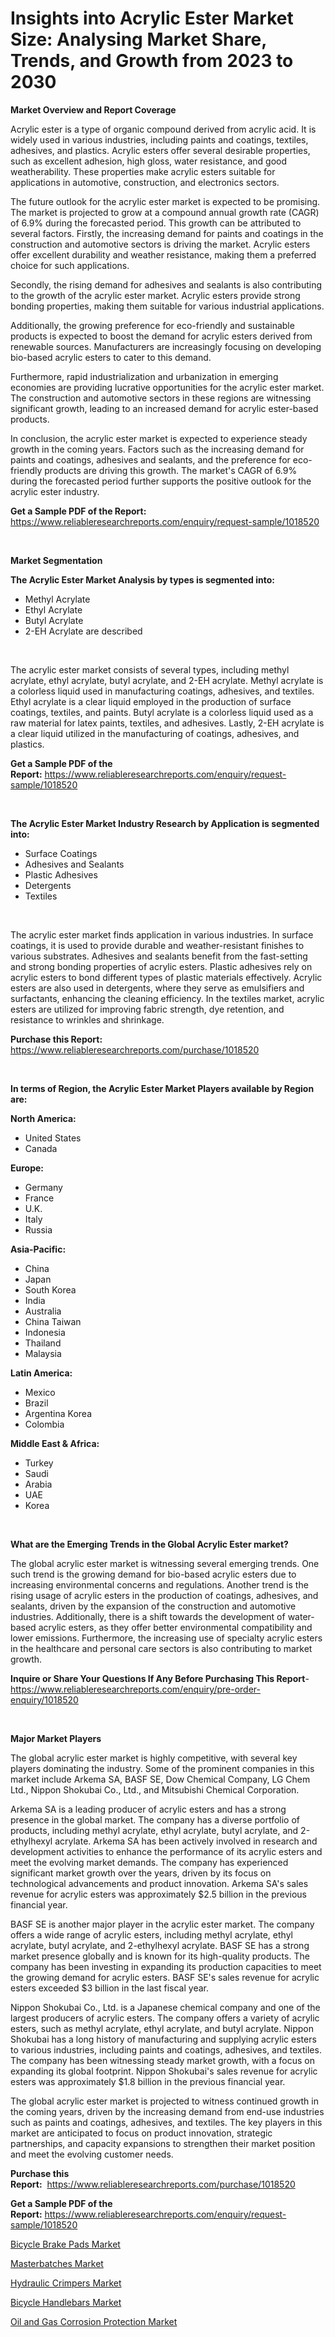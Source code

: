 <p><h1>Insights into Acrylic Ester Market Size: Analysing Market Share, Trends, and Growth from 2023 to 2030</h1></p><p><strong>Market Overview and Report Coverage</strong></p>
<p><p>Acrylic ester is a type of organic compound derived from acrylic acid. It is widely used in various industries, including paints and coatings, textiles, adhesives, and plastics. Acrylic esters offer several desirable properties, such as excellent adhesion, high gloss, water resistance, and good weatherability. These properties make acrylic esters suitable for applications in automotive, construction, and electronics sectors.</p><p>The future outlook for the acrylic ester market is expected to be promising. The market is projected to grow at a compound annual growth rate (CAGR) of 6.9% during the forecasted period. This growth can be attributed to several factors. Firstly, the increasing demand for paints and coatings in the construction and automotive sectors is driving the market. Acrylic esters offer excellent durability and weather resistance, making them a preferred choice for such applications.</p><p>Secondly, the rising demand for adhesives and sealants is also contributing to the growth of the acrylic ester market. Acrylic esters provide strong bonding properties, making them suitable for various industrial applications.</p><p>Additionally, the growing preference for eco-friendly and sustainable products is expected to boost the demand for acrylic esters derived from renewable sources. Manufacturers are increasingly focusing on developing bio-based acrylic esters to cater to this demand.</p><p>Furthermore, rapid industrialization and urbanization in emerging economies are providing lucrative opportunities for the acrylic ester market. The construction and automotive sectors in these regions are witnessing significant growth, leading to an increased demand for acrylic ester-based products.</p><p>In conclusion, the acrylic ester market is expected to experience steady growth in the coming years. Factors such as the increasing demand for paints and coatings, adhesives and sealants, and the preference for eco-friendly products are driving this growth. The market's CAGR of 6.9% during the forecasted period further supports the positive outlook for the acrylic ester industry.</p></p>
<p><strong>Get a Sample PDF of the Report:</strong> <a href="https://www.reliableresearchreports.com/enquiry/request-sample/1018520">https://www.reliableresearchreports.com/enquiry/request-sample/1018520</a></p>
<p>&nbsp;</p>
<p><strong>Market Segmentation</strong></p>
<p><strong>The Acrylic Ester Market Analysis by types is segmented into:</strong></p>
<p><ul><li>Methyl Acrylate</li><li>Ethyl Acrylate</li><li>Butyl Acrylate</li><li>2-EH Acrylate are described</li></ul></p>
<p>&nbsp;</p>
<p><p>The acrylic ester market consists of several types, including methyl acrylate, ethyl acrylate, butyl acrylate, and 2-EH acrylate. Methyl acrylate is a colorless liquid used in manufacturing coatings, adhesives, and textiles. Ethyl acrylate is a clear liquid employed in the production of surface coatings, textiles, and paints. Butyl acrylate is a colorless liquid used as a raw material for latex paints, textiles, and adhesives. Lastly, 2-EH acrylate is a clear liquid utilized in the manufacturing of coatings, adhesives, and plastics.</p></p>
<p><strong>Get a Sample PDF of the Report:</strong>&nbsp;<a href="https://www.reliableresearchreports.com/enquiry/request-sample/1018520">https://www.reliableresearchreports.com/enquiry/request-sample/1018520</a></p>
<p>&nbsp;</p>
<p><strong>The Acrylic Ester Market Industry Research by Application is segmented into:</strong></p>
<p><ul><li>Surface Coatings</li><li>Adhesives and Sealants</li><li>Plastic Adhesives</li><li>Detergents</li><li>Textiles</li></ul></p>
<p>&nbsp;</p>
<p><p>The acrylic ester market finds application in various industries. In surface coatings, it is used to provide durable and weather-resistant finishes to various substrates. Adhesives and sealants benefit from the fast-setting and strong bonding properties of acrylic esters. Plastic adhesives rely on acrylic esters to bond different types of plastic materials effectively. Acrylic esters are also used in detergents, where they serve as emulsifiers and surfactants, enhancing the cleaning efficiency. In the textiles market, acrylic esters are utilized for improving fabric strength, dye retention, and resistance to wrinkles and shrinkage.</p></p>
<p><strong>Purchase this Report:</strong>&nbsp; <a href="https://www.reliableresearchreports.com/purchase/1018520">https://www.reliableresearchreports.com/purchase/1018520</a></p>
<p>&nbsp;</p>
<p><strong>In terms of Region, the Acrylic Ester Market Players available by Region are:</strong></p>
<p>
    <p> <strong> North America: </strong>
        <ul>
            <li>United States</li>
            <li>Canada</li>
        </ul>
        </p> 
    <p> <strong> Europe: </strong>
        <ul>
            <li>Germany</li>
            <li>France</li>
            <li>U.K.</li>
            <li>Italy</li>
            <li>Russia</li>
        </ul>
        </p> 
    <p> <strong> Asia-Pacific: </strong>
        <ul>
            <li>China</li>
            <li>Japan</li>
            <li>South Korea</li>
            <li>India</li>
            <li>Australia</li>
            <li>China Taiwan</li>
            <li>Indonesia</li>
            <li>Thailand</li>
            <li>Malaysia</li>
        </ul>
        </p> 
    <p> <strong> Latin America: </strong>
        <ul>
            <li>Mexico</li>
            <li>Brazil</li>
            <li>Argentina Korea</li>
            <li>Colombia</li>
        </ul>
        </p> 
    <p> <strong> Middle East & Africa: </strong>
        <ul>
            <li>Turkey</li>
            <li>Saudi</li>
            <li>Arabia</li>
            <li>UAE</li>
            <li>Korea</li>
        </ul>
    </p>
    </p>
<p>&nbsp;</p>
<p><strong>What are the Emerging Trends in the Global Acrylic Ester market?</strong></p>
<p><p>The global acrylic ester market is witnessing several emerging trends. One such trend is the growing demand for bio-based acrylic esters due to increasing environmental concerns and regulations. Another trend is the rising usage of acrylic esters in the production of coatings, adhesives, and sealants, driven by the expansion of the construction and automotive industries. Additionally, there is a shift towards the development of water-based acrylic esters, as they offer better environmental compatibility and lower emissions. Furthermore, the increasing use of specialty acrylic esters in the healthcare and personal care sectors is also contributing to market growth.</p></p>
<p><strong>Inquire or Share Your Questions If Any Before Purchasing This Report</strong>- <a href="https://www.reliableresearchreports.com/enquiry/pre-order-enquiry/1018520">https://www.reliableresearchreports.com/enquiry/pre-order-enquiry/1018520</a></p>
<p>&nbsp;</p>
<p><strong>Major Market Players</strong></p>
<p><p>The global acrylic ester market is highly competitive, with several key players dominating the industry. Some of the prominent companies in this market include Arkema SA, BASF SE, Dow Chemical Company, LG Chem Ltd., Nippon Shokubai Co., Ltd., and Mitsubishi Chemical Corporation.</p><p>Arkema SA is a leading producer of acrylic esters and has a strong presence in the global market. The company has a diverse portfolio of products, including methyl acrylate, ethyl acrylate, butyl acrylate, and 2-ethylhexyl acrylate. Arkema SA has been actively involved in research and development activities to enhance the performance of its acrylic esters and meet the evolving market demands. The company has experienced significant market growth over the years, driven by its focus on technological advancements and product innovation. Arkema SA's sales revenue for acrylic esters was approximately $2.5 billion in the previous financial year.</p><p>BASF SE is another major player in the acrylic ester market. The company offers a wide range of acrylic esters, including methyl acrylate, ethyl acrylate, butyl acrylate, and 2-ethylhexyl acrylate. BASF SE has a strong market presence globally and is known for its high-quality products. The company has been investing in expanding its production capacities to meet the growing demand for acrylic esters. BASF SE's sales revenue for acrylic esters exceeded $3 billion in the last fiscal year.</p><p>Nippon Shokubai Co., Ltd. is a Japanese chemical company and one of the largest producers of acrylic esters. The company offers a variety of acrylic esters, such as methyl acrylate, ethyl acrylate, and butyl acrylate. Nippon Shokubai has a long history of manufacturing and supplying acrylic esters to various industries, including paints and coatings, adhesives, and textiles. The company has been witnessing steady market growth, with a focus on expanding its global footprint. Nippon Shokubai's sales revenue for acrylic esters was approximately $1.8 billion in the previous financial year.</p><p>The global acrylic ester market is projected to witness continued growth in the coming years, driven by the increasing demand from end-use industries such as paints and coatings, adhesives, and textiles. The key players in this market are anticipated to focus on product innovation, strategic partnerships, and capacity expansions to strengthen their market position and meet the evolving customer needs.</p></p>
<p><strong>Purchase this Report:</strong>&nbsp;&nbsp;<a href="https://www.reliableresearchreports.com/purchase/1018520">https://www.reliableresearchreports.com/purchase/1018520</a></p>
<p></p>
<p><strong>Get a Sample PDF of the Report:</strong>&nbsp;<a href="https://www.reliableresearchreports.com/enquiry/request-sample/1018520">https://www.reliableresearchreports.com/enquiry/request-sample/1018520</a></p>
<p><p><a href="https://medium.com/@dritasmani2022/decoding-bicycle-brake-pads-market-metrics-market-share-trends-and-growth-patterns-aeb29fa32d9f">Bicycle Brake Pads Market</a></p><p><a href="https://github.com/rahu1501/Market-Research-Report-List-1/blob/main/masterbatches-market.md">Masterbatches Market</a></p><p><a href="https://medium.com/@dorinaprifti56/hydraulic-crimpers-market-analysis-and-sze-forecasted-for-period-from-2023-to-2030-d5e006118e99">Hydraulic Crimpers Market</a></p><p><a href="https://medium.com/@besaosmani1903/bicycle-handlebars-market-insight-market-trends-growth-forecasted-from-2023-to-2030-ebf986eb54ca">Bicycle Handlebars Market</a></p><p><a href="https://github.com/rahu1503/Market-Research-Report-List-1/blob/main/oil-and-gas-corrosion-protection-market.md">Oil and Gas Corrosion Protection Market</a></p></p>